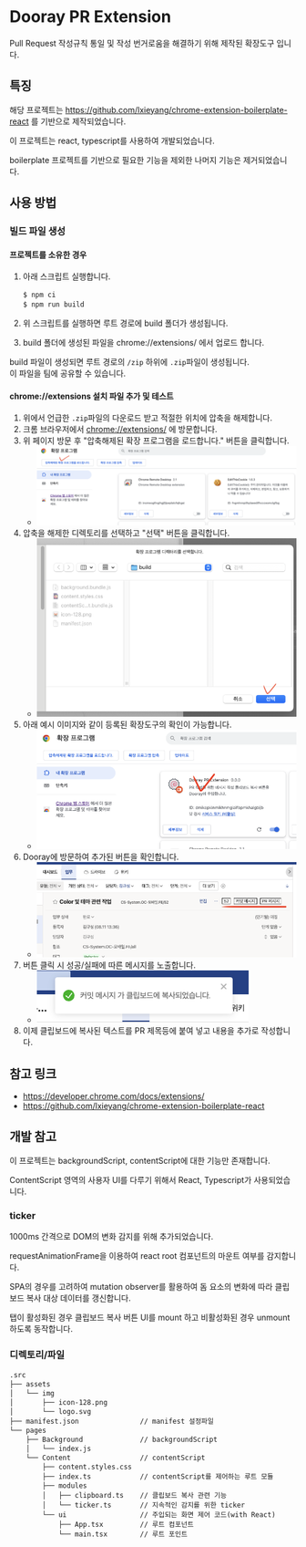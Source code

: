 # Dooray PR Extension

Pull Request 작성규칙 통일 및 작성 번거로움을 해결하기 위해 제작된 확장도구 입니다.

## 특징

해당 프로젝트는 https://github.com/lxieyang/chrome-extension-boilerplate-react 를 기반으로 제작되었습니다.

이 프로젝트는 react, typescript를 사용하여 개발되었습니다.

boilerplate 프로젝트를 기반으로 필요한 기능을 제외한 나머지 기능은 제거되었습니다.

## 사용 방법

### 빌드 파일 생성

#### 프로젝트를 소유한 경우

1. 아래 스크립트 실행합니다.

   ```sh
   $ npm ci
   $ npm run build
   ```

2. 위 스크립트를 실행하면 루트 경로에 build 폴더가 생성됩니다.
3. build 폴더에 생성된 파일을 chrome://extensions/ 에서 업로드 합니다.

build 파일이 생성되면 루트 경로의 `/zip` 하위에 `.zip`파일이 생성됩니다.<br />
이 파일을 팀에 공유할 수 있습니다.

#### chrome://extensions 설치 파일 추가 및 테스트

1. 위에서 언급한 `.zip`파일의 다운로드 받고 적절한 위치에 압축을 해제합니다.
2. 크롬 브라우저에서 [chrome://extensions/](chrome://extensions/) 에 방문합니다.
3. 위 페이지 방문 후 "압축해제된 확장 프로그램을 로드합니다." 버튼을 클릭합니다.
   - <img src="./docs/install/1.png" alt="" style="max-width: 100%" />
4. 압축을 해제한 디렉토리를 선택하고 "선택" 버튼을 클릭합니다.
   - <img src="./docs/install/2.png" alt="" style="max-width: 100%" />
5. 아래 예시 이미지와 같이 등록된 확장도구의 확인이 가능합니다.
   - <img src="./docs/install/3.png" alt="" style="max-width: 100%" />
6. Dooray에 방문하여 추가된 버튼을 확인합니다.
   - <img src="./docs/install/4.png" alt="" style="max-width: 100%" />
7. 버튼 클릭 시 성공/실패에 따른 메시지를 노출합니다.
   - <img src="./docs/install/5.png" alt="" style="max-width: 100%" />
8. 이제 클립보드에 복사된 텍스트를 PR 제목등에 붙여 넣고 내용을 추가로 작성합니다.

## 참고 링크

- https://developer.chrome.com/docs/extensions/
- https://github.com/lxieyang/chrome-extension-boilerplate-react

## 개발 참고

이 프로젝트는 backgroundScript, contentScript에 대한 기능만 존재합니다.

ContentScript 영역의 사용자 UI를 다루기 위해서 React, Typescript가 사용되었습니다.

### ticker

1000ms 간격으로 DOM의 변화 감지를 위해 추가되었습니다.

requestAnimationFrame을 이용하여 react root 컴포넌트의 마운트 여부를 감지합니다.

SPA의 경우를 고려하여 mutation observer를 활용하여 돔 요소의 변화에 따라 클립보드 복사 대상 데이터를 갱신합니다.

탭이 활성화된 경우 클립보드 복사 버튼 UI를 mount 하고 비활성화된 경우 unmount 하도록 동작합니다.

### 디렉토리/파일

```
.src
├── assets
│   └── img
│       ├── icon-128.png
│       └── logo.svg
├── manifest.json               // manifest 설정파일
└── pages
    ├── Background              // backgroundScript
    │   └── index.js
    └── Content                 // contentScript
        ├── content.styles.css
        ├── index.ts            // contentScript를 제어하는 루트 모듈
        ├── modules
        │   ├── clipboard.ts    // 클립보드 복사 관련 기능
        │   └── ticker.ts       // 지속적인 감지를 위한 ticker
        └── ui                  // 주입되는 화면 제어 코드(with React)
            ├── App.tsx         // 루트 컴포넌트
            └── main.tsx        // 루트 포인트
```
